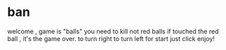 # ban
welcome , game is "balls"
you need to kill not red balls
if touched the red ball , it's the game over.
to turn right <mouse3>
to turn left <mouse1>
for start just click <mouse1>
enjoy!

